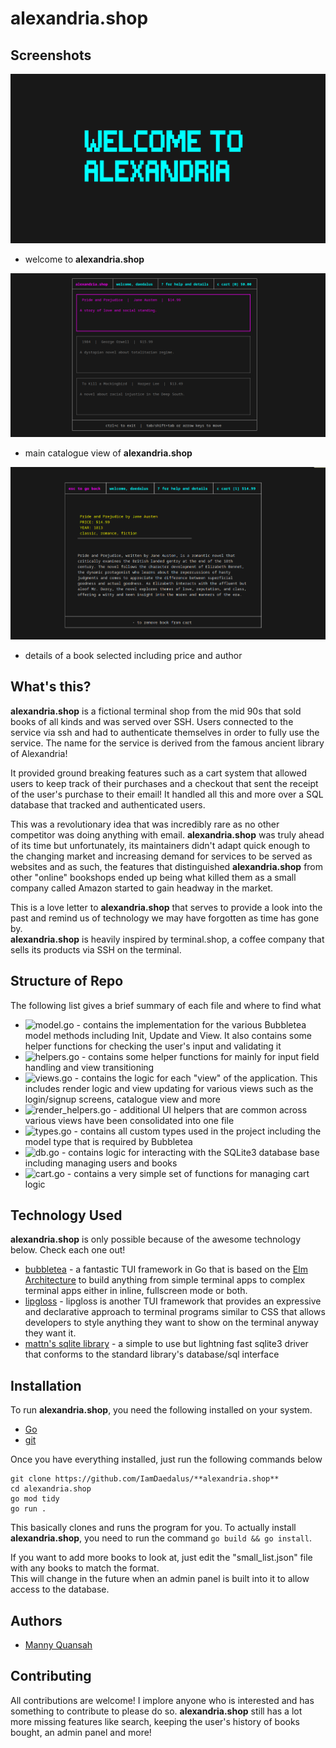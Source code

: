# alexandria.shop
## Screenshots 
![welcome](./assets/welcome.png)
* welcome to **alexandria.shop**

![catalogue](./assets/catalogue.png)
* main catalogue view of **alexandria.shop**

![details](./assets/details.png)
* details of a book selected including price and author

## What's this?
**alexandria.shop** is a fictional terminal shop from the mid 90s that sold books of all
kinds and was served over SSH. Users connected to the service via ssh and had to authenticate
themselves in order to fully use the service. The name for the service is derived from the
famous ancient library of Alexandria!  
  
It provided ground breaking features such as a cart system that allowed users to keep
track of their purchases and a checkout that sent the receipt of the user's purchase to their
email! It handled all this and more over a SQL database that tracked and authenticated users.  
   
This was a revolutionary idea that was incredibly rare as no other competitor was
doing anything with email. **alexandria.shop** was truly ahead of its time but unfortunately, its
maintainers didn't adapt quick enough to the changing market and increasing demand for services
to be served as websites and as such, the features that distinguished **alexandria.shop** from
other "online" bookshops ended up being what killed them as a small company called Amazon
started to gain headway in the market.

This is a love letter to **alexandria.shop** that serves to provide a look into the past and remind
us of technology we may have forgotten as time has gone by.  
**alexandria.shop** is heavily inspired by terminal.shop, a coffee company that sells its products
via SSH on the terminal.

## Structure of Repo
The following list gives a brief summary of each file and where to find what

* ![model.go](./model.go) - contains the implementation for the various Bubbletea model methods including Init, Update and View.
It also contains some helper functions for checking the user's input and validating it
* ![helpers.go](./helpers.go) - contains some helper functions for mainly for input field handling and view transitioning
* ![views.go](./views.go) - contains the logic for each "view" of the application. This includes render logic and
view updating for various views such as the login/signup screens, catalogue view and more
* ![render_helpers.go](./render_helpers.go) - additional UI helpers that are common across various views have been consolidated into one file
* ![types.go](./types.go) - contains all custom types used in the project including the model type that is required by Bubbletea
* ![db.go](./db.go) - contains logic for interacting with the SQLite3 database base including managing users and books
* ![cart.go](./cart.go) - contains a very simple set of functions for managing cart logic


## Technology Used
**alexandria.shop** is only possible because of the awesome technology below. Check each one out!  
* [bubbletea](https://github.com/charmbracelet/bubbletea) - a fantastic TUI framework in Go that is based on the [Elm Architecture](https://guide.elm-lang.org/architecture/) to build anything
from simple terminal apps to complex terminal apps either in inline, fullscreen mode or both.
* [lipgloss](https://github.com/charmbracelet/lipgloss) - lipgloss is another TUI framework that provides an expressive and declarative approach to terminal
programs similar to CSS that allows developers to style anything they want to show on the terminal anyway they
want it.
* [mattn's sqlite library](https://github.com/mattn/go-sqlite3) - a simple to use but lightning fast sqlite3 driver that conforms to the standard library's
database/sql interface

## Installation
To run **alexandria.shop**, you need the following installed on your system.
* [Go](https://go.dev/doc/install)
* [git](https://git-scm.com/book/en/v2/Getting-Started-Installing-Git)

Once you have everything installed, just run the following commands below

```
git clone https://github.com/IamDaedalus/**alexandria.shop**
cd alexandria.shop
go mod tidy
go run .
```

This basically clones and runs the program for you. To actually install **alexandria.shop**, you
need to run the command ```go build && go install```.

If you want to add more books to look at, just edit the "small_list.json" file with any books
to match the format.  
This will change in the future when an admin panel is built into it to allow access to the database.

## Authors
* [Manny Quansah](https://www.linkedin.com/in/IamDaedalus)

## Contributing
All contributions are welcome! I implore anyone who is interested and has something to
contribute to please do so. **alexandria.shop** still has a lot more missing features like search,
keeping the user's history of books bought, an admin panel and more!
